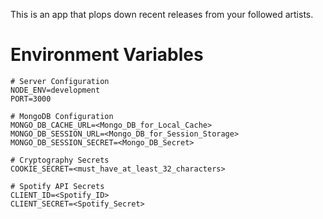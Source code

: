 This is an app that plops down recent releases from your followed artists.

# Environment Variables
```
# Server Configuration
NODE_ENV=development
PORT=3000

# MongoDB Configuration
MONGO_DB_CACHE_URL=<Mongo_DB_for_Local_Cache>
MONGO_DB_SESSION_URL=<Mongo_DB_for_Session_Storage>
MONGO_DB_SESSION_SECRET=<Mongo_DB_Secret>

# Cryptography Secrets
COOKIE_SECRET=<must_have_at_least_32_characters>

# Spotify API Secrets
CLIENT_ID=<Spotify_ID>
CLIENT_SECRET=<Spotify_Secret>
```
